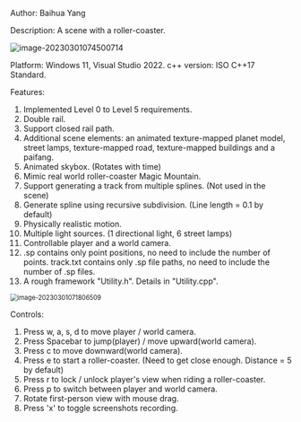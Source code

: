 Author: Baihua Yang

Description: A scene with a roller-coaster.

![image-20230301074500714](C:\Users\ybhba\AppData\Roaming\Typora\typora-user-images\image-20230301074500714.png)

Platform: Windows 11, Visual Studio 2022.
c++ version: ISO C++17 Standard.



Features:
1. Implemented Level 0 to Level 5 requirements.
2. Double rail.
3. Support closed rail path.
4. Additional scene elements: an animated texture-mapped planet model, street lamps, texture-mapped road, texture-mapped buildings and a paifang.
5. Animated skybox. (Rotates with time)
6. Mimic real world roller-coaster Magic Mountain.
7. Support generating a track from multiple splines. (Not used in the scene)
8. Generate spline using recursive subdivision. (Line length = 0.1 by default)
9. Physically realistic motion.
10. Multiple light sources. (1 directional light, 6 street lamps)
11. Controllable player and a world camera.
12. .sp contains only point positions, no need to include the number of points. track.txt contains only .sp file paths, no need to include the number of .sp files.
13. A rough framework "Utility.h". Details in "Utility.cpp". 

<img src="C:\Users\ybhba\AppData\Roaming\Typora\typora-user-images\image-20230301071806509.png" alt="image-20230301071806509" style="zoom: 80%;" />




Controls:
1. Press w, a, s, d to move player / world camera.
2. Press Spacebar to jump(player) / move upward(world camera).
3. Press c to move downward(world camera).
4. Press e to start a roller-coaster. (Need to get close enough. Distance = 5 by default)
5. Press r to lock / unlock player's view when riding a roller-coaster.
6. Press p to switch between player and world camera.
7. Rotate first-person view with mouse drag.
8. Press 'x' to toggle screenshots recording. 